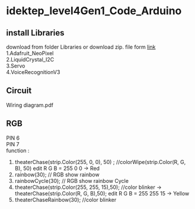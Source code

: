 # idektep_level4Gen1_Code_Arduino
## install Libraries 
download from folder Libraries or download zip. file form [link](https://drive.google.com/drive/folders/1YRXJ12_nRA4-XXKJdmbj5KnLPPElclSH?usp=sharing)
  1.Adafruit_NeoPixel  
  2.LiquidCrystal_I2C  
  3.Servo  
  4.VoiceRecognitionV3  
  
## Circuit
Wiring diagram.pdf

## RGB 
PIN 6   
PIN 7  
function : 
  1.  theaterChase(strip.Color(255, 0, 0), 50) ;   //colorWipe(strip.Color(R, G, B), 50) edit R G B =  255 0 0 -> Red
  2.  rainbow(30);                                 // RGB show rainbow 
  3.  rainbowCycle(30);                            // RGB show rainbow Cycle 
  4.  theaterChase(strip.Color(255, 255, 15),50);  //color  blinker -> theaterChase(strip.Color(R, G, B),50); edit R G B =  255 255 15 -> Yellow 
  5.  theaterChaseRainbow(30);                     //color  blinker
